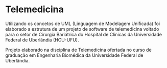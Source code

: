 # Telemedicina


Utilizando os concetos de UML (Linguagem de Modelagem Unificada) foi elaborado a estrutura de um projeto de software de telemedicina voltado para o setor de Cirurgia Bariátrica do Hospital de Clinicas da Universidade Federal de Uberlândia (HCU-UFU).


Projeto elaborado na disciplina de Telemedicina ofertada no curso de graduação em Engenharia Biomédica da Universidade Federal de Uberlândia.




